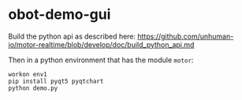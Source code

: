 # obot-demo-gui

Build the python api as described here: https://github.com/unhuman-io/motor-realtime/blob/develop/doc/build_python_api.md

Then in a python environment that has the module `motor`:
```shell
workon env1
pip install pyqt5 pyqtchart
python demo.py
```
